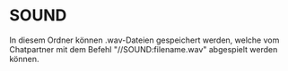 # SOUND

In diesem Ordner können .wav-Dateien gespeichert werden, welche vom Chatpartner mit dem Befehl "//SOUND:filename.wav" abgespielt werden können.
